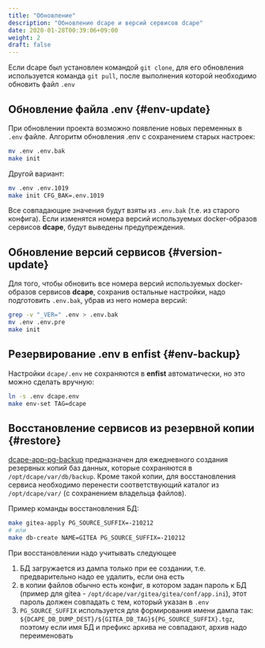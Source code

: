 ```yaml
---
title: "Обновление"
description: "Обновление dcape и версий сервисов dcape"
date: 2020-01-28T00:39:06+09:00
weight: 2
draft: false
---
```


Если dcape был установлен командой `git clone`, для его обновления используется команда `git pull`, после выполнения которой необходимо обновить файл `.env`

## Обновление файла .env {#env-update}

При обновлении проекта возможно появление новых переменных в `.env` файле.
Алгоритм обновления .env с сохранением старых настроек:

```bash
mv .env .env.bak
make init
```

Другой вариант:

```bash
mv .env .env.1019
make init CFG_BAK=.env.1019
```

Все совпадающие значения будут взяты из `.env.bak` (т.е. из старого конфига).
Если изменятся номера версий используемых docker-образов сервисов **dcape**, будут выведены предупреждения.

## Обновление версий сервисов {#version-update}

Для того, чтобы обновить все номера версий используемых docker-образов сервисов **dcape**, сохранив остальные настройки, надо подготовить `.env.bak`, убрав из него номера версий:

```bash
grep -v "_VER=" .env > .env.bak
mv .env .env.pre
make init
```

## Резервирование .env в enfist {#env-backup}

Настройки `dcape/.env` не сохраняются в **enfist** автоматически, но это можно сделать вручную:

```bash
ln -s .env dcape.env
make env-set TAG=dcape
```

## Восстановление сервисов из резервной копии {#restore}

[dcape-app-pg-backup](https://github.com/dopos/dcape-app-pg-backup) предназначен для ежедневного создания резервных копий баз данных, которые сохраняются в `/opt/dcape/var/db/backup`. Кроме такой копии, для восстановления сервиса необходимо перенести соответствующий каталог из `/opt/dcape/var/` (с сохранением владельца файлов).

Пример команды восстановления БД:

```sh
make gitea-apply PG_SOURCE_SUFFIX=-210212
# или
make db-create NAME=GITEA PG_SOURCE_SUFFIX=-210212
```

При восстановлении надо учитывать следующее

1. БД загружается из дампа только при ее создании, т.е. предварительно надо ее удалить, если она есть
2. в копии файлов обычно есть конфиг, в котором задан пароль к БД (пример для gitea - `/opt/dcape/var/gitea/gitea/conf/app.ini`), этот пароль должен совпадать с тем, который указан в `.env`
3. `PG_SOURCE_SUFFIX` используется для формирования имени дампа так: `${DCAPE_DB_DUMP_DEST}/${GITEA_DB_TAG}${PG_SOURCE_SUFFIX}.tgz`, поэтому если имя БД и префикс архива не совпадают, архив надо переименовать
